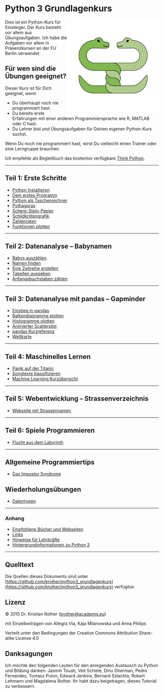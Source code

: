 
# Python 3 Grundlagenkurs

<img src="images/two_pythons.png" align="right" width="300">

Dies ist ein Python-Kurs für Einsteiger. Der Kurs besteht vor allem aus Übungsaufgaben.
Ich habe die Aufgaben vor allem in Präsenzkursen an der FU Berlin verwendet.

## Für wen sind die Übungen geeignet?

Dieser Kurs ist für Dich geeignet, wenn

* Du überhaupt noch nie programmiert hast.
* Du bereits erste Erfahrungen mit einer anderen Programmiersprache wie R, MATLAB oder C hast.
* Du Lehrer bist und Übungsaufgaben für Deinen eigenen Python-Kurs suchst.

Wenn Du noch nie programmiert hast, wirst Du vielleicht einen Trainer oder eine Lerngruppe brauchen.

Ich empfehle als Begleitbuch das kostenlos verfügbare [Think Python](https://greenteapress.com/wp/think-python-2e/).

----

## Teil 1: Erste Schritte

* [Python Installieren](installation.md)
* [Dein erstes Programm](hallo.md)
* [Python als Taschenrechner](taschenrechner.md)
* [Pythagoras](pythagoras.md)
* [Schere-Stein-Papier](if.md)
* [Schildkrötengrafik](schildkroete.md)
* [Zahlenraten](zahlenraten.md)
* [Funktionen plotten](funktionen_plotten.md)

----

## Teil 2: Datenanalyse – Babynamen

* [Babys auszählen](projekt_babynamen/babys_auszaehlen.md)
* [Namen finden](projekt_babynamen/namen_finden.md)
* [Eine Zeitreihe erstellen](projekt_babynamen/zeitreihe.md)
* [Tabellen ausgeben](projekt_babynamen/tabelle_ausgeben.md)
* [Anfangsbuchstaben zählen](projekt_babynamen/zaehlen.md)

----

## Teil 3: Datenanalyse mit pandas – Gapminder

* [Einstieg in pandas](projekt_gapminder/pandas_grundlagen.md)
* [Balkendiagramme plotten](projekt_gapminder/balkendiagramm.md)
* [Histogramme plotten](projekt_gapminder/histogramm.md)
* [Animierter Scatterplot](projekt_gapminder/long_wide_tables.md)
* [pandas Kurzreferenz](projekt_gapminder/cheatsheet.md)
* [Weltkarte](challenges/weltkarte.md)

----

## Teil 4: Maschinelles Lernen

* [Panik auf der Titanic](projekt_titanic/README.md)
* [Songtexte klassifizieren](projekt_lyrics/README.md)
* [Machine Learning Kurzübersicht](ml_glossar.md)

----

## Teil 5: Webentwicklung – Strassenverzeichnis

* [Webseite mit Strassennamen](projekt_website/website.md)

----

## Teil 6: Spiele Programmieren

* [Flucht aus dem Labyrinth](labyrinth.md)

----

## Allgemeine Programmiertips

* [Das Impostor Syndrome](impostor.md)

## Wiederholungsübungen

* [Datentypen](datentypen.md)

----

### Anhang

* [Empfohlene Bücher und Webseiten](appendix/literatur.md)
* [Links](appendix/links.md)
* [Hinweise für Lehrkräfte](appendix/teaching.md)
* [Hintergrundinformationen zu Python 3](appendix/hintergrundinfos.md)

----

## Quelltext

Die Quellen dieses Dokuments sind unter [https://github.com/krother/python3_grundlagenkurs](https://github.com/krother/python3_grundlagenkurs) verfügbar.

## Lizenz

© 2015 Dr. Kristian Rother (krother@academis.eu)

mit Einzelbeiträgen von Allegra Via, Kaja Milanowska und Anna Philips

Verteilt unter den Bedingungen der Creative Commons Attribution Share-alike License 4.0

## Danksagungen

Ich möchte den folgenden Leuten für den anregenden Austausch zu Python und Bildung danken: Jasmin Touati, Veit Schiele, Dinu Gherman, Pedro Fernandes, Tomasz Puton, Edward Jenkins, Bernard Szlachta, Robert Lehmann und Magdalena Rother.
Ihr habt dazu beigetragen, dieses Tutorial zu verbessern.
